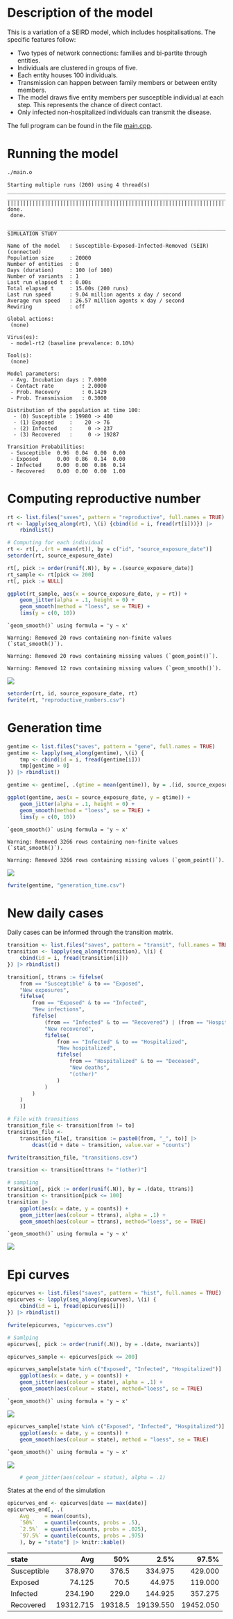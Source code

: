 
# Description of the model

This is a variation of a SEIRD model, which includes hospitalisations.
The specific features follow:

- Two types of network connections: families and bi-partite through
  entities.
- Individuals are clustered in groups of five.
- Each entity houses 100 individuals.
- Transmission can happen between family members or between entity
  members.
- The model draws five entity members per susceptible individual at each
  step. This represents the chance of direct contact.
- Only infected non-hospitalized individuals can transmit the disease.

The full program can be found in the file [main.cpp](main.cpp).

# Running the model

``` bash
./main.o
```

    Starting multiple runs (200) using 4 thread(s)
    _________________________________________________________________________
    _________________________________________________________________________
    ||||||||||||||||||||||||||||||||||||||||||||||||||||||||||||||||||||||||| done.
     done.

    ________________________________________________________________________________
    SIMULATION STUDY

    Name of the model   : Susceptible-Exposed-Infected-Removed (SEIR) (connected)
    Population size     : 20000
    Number of entities  : 0
    Days (duration)     : 100 (of 100)
    Number of variants  : 1
    Last run elapsed t  : 0.00s
    Total elapsed t     : 15.00s (200 runs)
    Last run speed      : 9.04 million agents x day / second
    Average run speed   : 26.57 million agents x day / second
    Rewiring            : off

    Global actions:
     (none)

    Virus(es):
     - model-rt2 (baseline prevalence: 0.10%)

    Tool(s):
     (none)

    Model parameters:
     - Avg. Incubation days : 7.0000
     - Contact rate         : 2.0000
     - Prob. Recovery       : 0.1429
     - Prob. Transmission   : 0.3000

    Distribution of the population at time 100:
      - (0) Susceptible : 19980 -> 400
      - (1) Exposed     :    20 -> 76
      - (2) Infected    :     0 -> 237
      - (3) Recovered   :     0 -> 19287

    Transition Probabilities:
     - Susceptible  0.96  0.04  0.00  0.00
     - Exposed      0.00  0.86  0.14  0.00
     - Infected     0.00  0.00  0.86  0.14
     - Recovered    0.00  0.00  0.00  1.00

# Computing reproductive number

``` r
rt <- list.files("saves", pattern = "reproductive", full.names = TRUE)
rt <- lapply(seq_along(rt), \(i) {cbind(id = i, fread(rt[i]))}) |>
    rbindlist()

# Computing for each individual
rt <- rt[, .(rt = mean(rt)), by = c("id", "source_exposure_date")]
setorder(rt, source_exposure_date)

rt[, pick := order(runif(.N)), by = .(source_exposure_date)]
rt_sample <- rt[pick <= 200]
rt[, pick := NULL]

ggplot(rt_sample, aes(x = source_exposure_date, y = rt)) +
    geom_jitter(alpha = .1, height = 0) +
    geom_smooth(method = "loess", se = TRUE) +
    lims(y = c(0, 10))
```

    `geom_smooth()` using formula = 'y ~ x'

    Warning: Removed 20 rows containing non-finite values (`stat_smooth()`).

    Warning: Removed 20 rows containing missing values (`geom_point()`).

    Warning: Removed 12 rows containing missing values (`geom_smooth()`).

![](README_files/figure-commonmark/repnum-1.png)

``` r
setorder(rt, id, source_exposure_date, rt)
fwrite(rt, "reproductive_numbers.csv")
```

# Generation time

``` r
gentime <- list.files("saves", pattern = "gene", full.names = TRUE)
gentime <- lapply(seq_along(gentime), \(i) {
    tmp <- cbind(id = i, fread(gentime[i]))
    tmp[gentime > 0]
}) |> rbindlist()

gentime <- gentime[, .(gtime = mean(gentime)), by = .(id, source_exposure_date)]

ggplot(gentime, aes(x = source_exposure_date, y = gtime)) +
    geom_jitter(alpha = .1, height = 0) +
    geom_smooth(method = "loess", se = TRUE) +
    lims(y = c(0, 10))
```

    `geom_smooth()` using formula = 'y ~ x'

    Warning: Removed 3266 rows containing non-finite values (`stat_smooth()`).

    Warning: Removed 3266 rows containing missing values (`geom_point()`).

![](README_files/figure-commonmark/gentime-1.png)

``` r
fwrite(gentime, "generation_time.csv")
```

# New daily cases

Daily cases can be informed through the transition matrix.

``` r
transition <- list.files("saves", pattern = "transit", full.names = TRUE)
transition <- lapply(seq_along(transition), \(i) {
    cbind(id = i, fread(transition[i]))
}) |> rbindlist()

transition[, ttrans := fifelse(
    from == "Susceptible" & to == "Exposed",
    "New exposures",
    fifelse(
        from == "Exposed" & to == "Infected",
        "New infections",
        fifelse(
            (from == "Infected" & to == "Recovered") | (from == "Hospitalized" & to == "Recovered"),
            "New recovered",
            fifelse(
                from == "Infected" & to == "Hospitalized",
                "New hospitalized",
                fifelse(
                    from == "Hospitalized" & to == "Deceased",
                    "New deaths",
                    "(other)"
                )
            )
        )
    )
    )]

# File with transitions
transition_file <- transition[from != to]
transition_file <- 
    transition_file[, transition := paste0(from, "_", to)] |>
        dcast(id + date ~ transition, value.var = "counts")

fwrite(transition_file, "transitions.csv")

transition <- transition[ttrans != "(other)"]

# sampling
transition[, pick := order(runif(.N)), by = .(date, ttrans)]
transition <- transition[pick <= 100]
transition |>
    ggplot(aes(x = date, y = counts)) +
    geom_jitter(aes(colour = ttrans), alpha = .1) + 
    geom_smooth(aes(colour = ttrans), method="loess", se = TRUE)
```

    `geom_smooth()` using formula = 'y ~ x'

![](README_files/figure-commonmark/transi-1.png)

# Epi curves

``` r
epicurves <- list.files("saves", pattern = "hist", full.names = TRUE)
epicurves <- lapply(seq_along(epicurves), \(i) {
    cbind(id = i, fread(epicurves[i]))
}) |> rbindlist()

fwrite(epicurves, "epicurves.csv")

# Samlping
epicurves[, pick := order(runif(.N)), by = .(date, nvariants)]

epicurves_sample <- epicurves[pick <= 200]

epicurves_sample[state %in% c("Exposed", "Infected", "Hospitalized")] |>
    ggplot(aes(x = date, y = counts)) +
    geom_jitter(aes(colour = state), alpha = .1) + 
    geom_smooth(aes(colour = state), method="loess", se = TRUE)
```

    `geom_smooth()` using formula = 'y ~ x'

![](README_files/figure-commonmark/transitions-1.png)

``` r
epicurves_sample[!state %in% c("Exposed", "Infected", "Hospitalized")] |>
    ggplot(aes(x = date, y = counts)) +
    geom_smooth(aes(colour = state), method = "loess", se = TRUE)
```

    `geom_smooth()` using formula = 'y ~ x'

![](README_files/figure-commonmark/totals-1.png)

``` r
    # geom_jitter(aes(colour = status), alpha = .1)
```

States at the end of the simulation

``` r
epicurves_end <- epicurves[date == max(date)]
epicurves_end[, .(
    Avg     = mean(counts),
    `50%`   = quantile(counts, probs = .5),
    `2.5%`  = quantile(counts, probs = .025),
    `97.5%` = quantile(counts, probs = .975)
    ), by = "state"] |> knitr::kable()
```

| state       |       Avg |     50% |      2.5% |     97.5% |
|:------------|----------:|--------:|----------:|----------:|
| Susceptible |   378.970 |   376.5 |   334.975 |   429.000 |
| Exposed     |    74.125 |    70.5 |    44.975 |   119.000 |
| Infected    |   234.190 |   229.0 |   144.925 |   357.275 |
| Recovered   | 19312.715 | 19318.5 | 19139.550 | 19452.050 |
